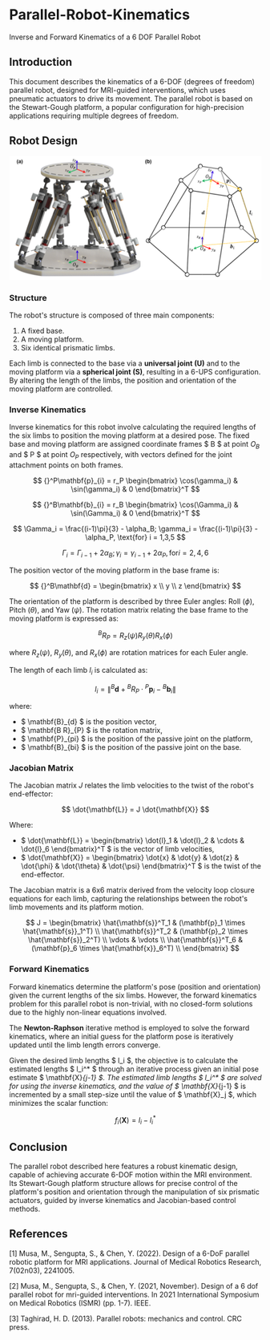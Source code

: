 # Parallel-Robot-Kinematics
Inverse and Forward Kinematics of a 6 DOF Parallel Robot

## Introduction
This document describes the kinematics of a 6-DOF (degrees of freedom) parallel robot, designed for MRI-guided interventions, which uses pneumatic actuators to drive its movement. The parallel robot is based on the Stewart-Gough platform, a popular configuration for high-precision applications requiring multiple degrees of freedom.

## Robot Design

![Robot Design](./assets/RobotAssembly.PNG)

### Structure
The robot's structure is composed of three main components:
1. A fixed base.
2. A moving platform.
3. Six identical prismatic limbs.

Each limb is connected to the base via a **universal joint (U)** and to the moving platform via a **spherical joint (S)**, resulting in a 6-UPS configuration. By altering the length of the limbs, the position and orientation of the moving platform are controlled.

### Inverse Kinematics
Inverse kinematics for this robot involve calculating the required lengths of the six limbs to position the moving platform at a desired pose. The fixed base and moving platform are assigned coordinate frames $ B $ at point $O_B$ and $ P $ at point $O_P$ respectively, with vectors defined for the joint attachment points on both frames.

$$
{}^P\mathbf{p}_{i} = r_P \begin{bmatrix} \cos(\gamma_i) & \sin(\gamma_i) & 0 \end{bmatrix}^T
$$

$$
{}^B\mathbf{b}_{i} = r_B \begin{bmatrix} \cos(\Gamma_i) & \sin(\Gamma_i) & 0 \end{bmatrix}^T
$$

$$
\Gamma_i = \frac{(i-1)\pi}{3} - \alpha_B; \gamma_i = \frac{(i-1)\pi}{3} - \alpha_P, \text{for} i = 1,3,5
$$

$$
\Gamma_i = \Gamma_{i-1} + 2\alpha_B; \gamma_i = \gamma_{i-1} + 2\alpha_P, \text{for} i = 2,4,6
$$

The position vector of the moving platform in the base frame is:

$$
{}^B\mathbf{d} = \begin{bmatrix} x \\ y \\ z \end{bmatrix}
$$

The orientation of the platform is described by three Euler angles: Roll $( \phi )$, Pitch $( \theta )$, and Yaw $( \psi )$. The rotation matrix relating the base frame to the moving platform is expressed as:

$$
{}^BR_{P} = R_z(\psi) R_y(\theta) R_x(\phi)
$$

where $R_z(\psi)$, $R_y(\theta)$, and $R_x(\phi)$ are rotation matrices for each Euler angle.

The length of each limb $l_i$ is calculated as:

$$
l_i = \| {}^B\mathbf{d} + {}^BR_{P} \cdot {}^P\mathbf{p}_{i} - {}^B\mathbf{b}_{i} \|
$$

where:
- $ \mathbf{B}_{d} $ is the position vector,
- $ \mathbf{B R}_{P} $ is the rotation matrix,
- $ \mathbf{P}_{pi} $ is the position of the passive joint on the platform,
- $ \mathbf{B}_{bi} $ is the position of the passive joint on the base.

### Jacobian Matrix
The Jacobian matrix $J$ relates the limb velocities to the twist of the robot's end-effector:

$$
\dot{\mathbf{L}} = J \dot{\mathbf{X}}
$$

Where:
- $ \dot{\mathbf{L}} = \begin{bmatrix} \dot{l}_1 & \dot{l}_2 & \cdots & \dot{l}_6 \end{bmatrix}^T $ is the vector of limb velocities,
- $ \dot{\mathbf{X}} = \begin{bmatrix} \dot{x} & \dot{y} & \dot{z} & \dot{\phi} & \dot{\theta} & \dot{\psi} \end{bmatrix}^T $ is the twist of the end-effector.

The Jacobian matrix is a 6x6 matrix derived from the velocity loop closure equations for each limb, capturing the relationships between the robot's limb movements and its platform motion.

$$
J = \begin{bmatrix} 
        \hat{\mathbf{s}}^T_1 & (\mathbf{p}_1 \times \hat{\mathbf{s}}_1^T) \\
        \hat{\mathbf{s}}^T_2 & (\mathbf{p}_2 \times \hat{\mathbf{s}}_2^T) \\
        \vdots & \vdots \\
        \hat{\mathbf{s}}^T_6 & (\mathbf{p}_6 \times \hat{\mathbf{x}}_6^T) \\
    \end{bmatrix}
$$

### Forward Kinematics
Forward kinematics determine the platform's pose (position and orientation) given the current lengths of the six limbs. However, the forward kinematics problem for this parallel robot is non-trivial, with no closed-form solutions due to the highly non-linear equations involved.

The **Newton-Raphson** iterative method is employed to solve the forward kinematics, where an initial guess for the platform pose is iteratively updated until the limb length errors converge.

Given the desired limb lengths $ l_i $, the objective is to calculate the estimated lengths $ l_i^* $ through an iterative process given an initial pose estimate $ \mathbf{X}_{j-1} $. The estimated limb lengths $ l_i^* $ are solved for using the inverse kinematics, and the value of $ \mathbf{X}_{j-1} $ is incremented by a small step-size until the value of $ \mathbf{X}_j $, which minimizes the scalar function:

$$
f_i(\mathbf{X}) = l_i - l_i^*
$$


## Conclusion
The parallel robot described here features a robust kinematic design, capable of achieving accurate 6-DOF motion within the MRI environment. Its Stewart-Gough platform structure allows for precise control of the platform's position and orientation through the manipulation of six prismatic actuators, guided by inverse kinematics and Jacobian-based control methods.


## References

[1] Musa, M., Sengupta, S., & Chen, Y. (2022). Design of a 6-DoF parallel robotic platform for MRI applications. Journal of Medical Robotics Research, 7(02n03), 2241005.

[2] Musa, M., Sengupta, S., & Chen, Y. (2021, November). Design of a 6 dof parallel robot for mri-guided interventions. In 2021 International Symposium on Medical Robotics (ISMR) (pp. 1-7). IEEE.

[3] Taghirad, H. D. (2013). Parallel robots: mechanics and control. CRC press.